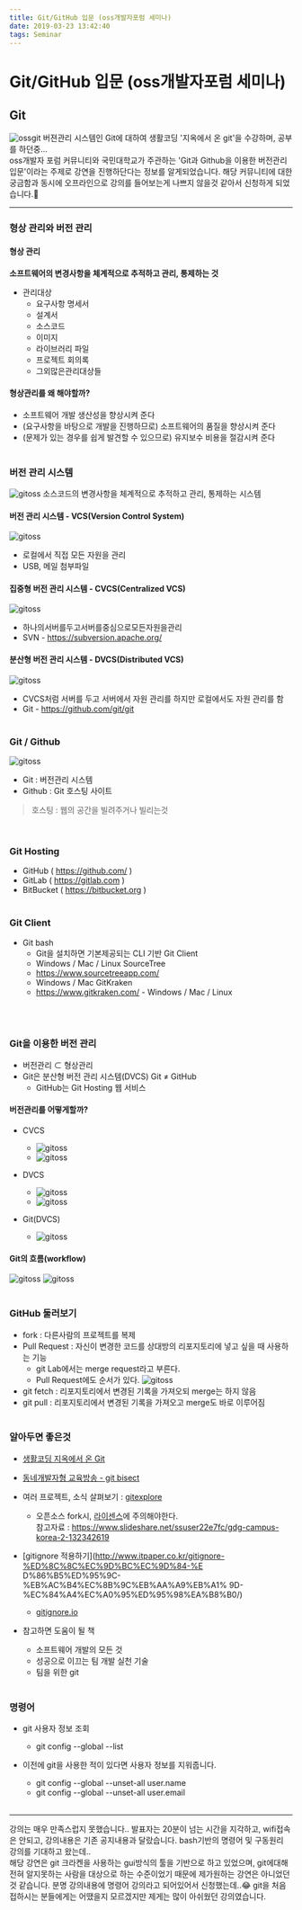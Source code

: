 ```yaml
---
title: Git/GitHub 입문 (oss개발자포럼 세미나)
date: 2019-03-23 13:42:40
tags: Seminar
---
```

# Git/GitHub 입문 (oss개발자포럼 세미나)
## Git
![ossgit](images/git/ossgit02.png)
버젼관리 시스템인 Git에 대하여 생활코딩 '지옥에서 온 git'을 수강하며, 공부를 하던중...   
oss개발자 포럼 커뮤니티와 국민대학교가 주관하는 'Git과 Github을 이용한 버전관리 입문'이라는 주제로 강연을 진행하단다는 정보를 알게되었습니다.
해당 커뮤니티에 대한 궁금함과 동시에 오프라인으로 강의를 들어보는게 나쁘지 않을것 같아서 신청하게 되었습니다.🙂
***

### 형상 관리와 버전 관리
#### 형상 관리
**소프트웨어의 변경사항을 체계적으로 추적하고 관리, 통제하는 것**
- 관리대상
    - 요구사항 명세서
    - 설계서
    - 소스코드
    - 이미지
    - 라이브러리 파일
    - 프로젝트 회의록
    - 그외많은관리대상들

#### 형상관리를 왜 해야할까?
- 소프트웨어 개발 생산성을 향상시켜 준다
- (요구사항을 바탕으로 개발을 진행하므로) 소프트웨어의 품질을 향상시켜 준다
- (문제가 있는 경우를 쉽게 발견할 수 있으므로) 유지보수 비용을 절감시켜 준다
<br><br>

### 버전 관리 시스템
![gitoss](images/git/ossgit03.png)
소스코드의 변경사항을 체계적으로 추적하고 관리, 통제하는 시스템
#### 버전 관리 시스템 - VCS(Version Control System)
![gitoss](images/git/ossgit04.png)
- 로컬에서 직접 모든 자원을 관리
- USB, 메일 첨부파일
       
#### 집중형 버전 관리 시스템 - CVCS(Centralized VCS)
![gitoss](images/git/ossgit05.png)
- 하나의서버를두고서버를중심으로모든자원을관리 
- SVN - https://subversion.apache.org/
     
#### 분산형 버전 관리 시스템 - DVCS(Distributed VCS)
![gitoss](images/git/ossgit06.png)
- CVCS처럼 서버를 두고 서버에서 자원 관리를 하지만 로컬에서도 자원 관리를 함
- Git - https://github.com/git/git 
<br><br>

### Git / Github
![gitoss](images/git/ossgit07.png)
- Git : 버전관리 시스템
- Github : Git 호스팅 사이트
> 호스팅 : 웹의 공간을 빌려주거나 빌리는것

<br>

### Git Hosting
- GitHub ( https://github.com/ ) 
- GitLab ( https://gitlab.com ) 
- BitBucket ( https://bitbucket.org )
<br><br>
### Git Client
- Git bash
    - Git을 설치하면 기본제공되는 CLI 기반 Git Client
    - Windows / Mac / Linux
SourceTree
    - https://www.sourcetreeapp.com/
    - Windows / Mac
GitKraken
    - https://www.gitkraken.com/ - Windows / Mac / Linux
       
<br><br>
### Git을 이용한 버전 관리
- 버전관리 ⊂ 형상관리
- Git은 분산형 버전 관리 시스템(DVCS) Git ≠ GitHub
    - GitHub는 Git Hosting 웹 서비스

#### 버전관리를 어떻게할까?
- CVCS
    - ![gitoss](images/git/ossgit08.png)
    - ![gitoss](images/git/ossgit09.png)
- DVCS
    - ![gitoss](images/git/ossgit10.png)
    - ![gitoss](images/git/ossgit11.png)

- Git(DVCS)
    - ![gitoss](images/git/ossgit12.png)

#### Git의 흐름(workflow)
![gitoss](images/git/ossgit13.png)
![gitoss](images/git/ossgit14.png)
<br><br>

### GitHub 둘러보기
- fork : 다른사람의 프로젝트를 복제
- Pull Request : 자신이 변경한 코드를 상대방의 리포지토리에 넣고 싶을 때 사용하는 기능
    - git Lab에서는 merge request라고 부른다.
    - Pull Request에도 순서가 있다.
    ![gitoss](images/git/ossgit15.png)
- git fetch : 리포지토리에서 변경된 기록을 가져오되 merge는 하지 않음
- git pull : 리포지토리에서 변경된 기록을 가져오고 merge도 바로 이루어짐
<br><br>

### 알아두면 좋은것
- [생활코딩 지옥에서 온 Git](https://opentutorials.org/course/2708)
- [동네개발자형 교육방송 - git bisect](https://www.youtube.com/watch?v=SYVUyNrQhAU)
- 여러 프로젝트, 소식 살펴보기 : [gitexplore](https://github.com/explore)
    - 오픈소스 fork시, [라이센스](https://opensource.org/licenses)에 주의해야한다.   
    참고자료 : https://www.slideshare.net/ssuser22e7fc/gdg-campus-korea-2-132342619
- [gitignore 적용하기](http://www.itpaper.co.kr/gitignore-%ED%8C%8C%EC%9D%BC%EC%9D%84-%E D%86%B5%ED%95%9C-%EB%AC%B4%EC%8B%9C%EB%AA%A9%EB%A1% 9D-%EC%84%A4%EC%A0%95%ED%95%98%EA%B8%B0/)
    - [gitignore.io](https://www.gitignore.io/)

- 참고하면 도움이 될 책
    - 소프트웨어 개발의 모든 것
    - 성공으로 이끄는 팀 개발 실천 기술
    - 팀을 위한 git
<br><br>

### 명령어
- git 사용자 정보 조회
    - git config --global --list

- 이전에 git을 사용한 적이 있다면 사용자 정보를 지워줍니다.
    - git config --global --unset-all user.name
    - git config --global --unset-all user.email
<br><br>

***
강의는 매우 만족스럽지 못했습니다..
발표자는 20분이 넘는 시간을 지각하고, wifi접속은 안되고, 강의내용은 기존 공지내용과 달랐습니다.
bash기반의 명령어 및 구동원리 강의를 기대하고 왔는데..     
해당 강연은 git 크라켄을 사용하는 gui방식의 툴을 기반으로 하고 있었으며, git에대해 전혀 알지못하는 사람을 대상으로 하는 수준이었기 때문에 제가원하는 강연은 아니었던것 같습니다.
분명 강의내용에 명령어 강의라고 되어있어서 신청했는데..😂
git을 처음접하시는 분들에게는 어땠을지 모르겠지만 제게는 많이 아쉬웠던 강의였습니다.
<br><br>


